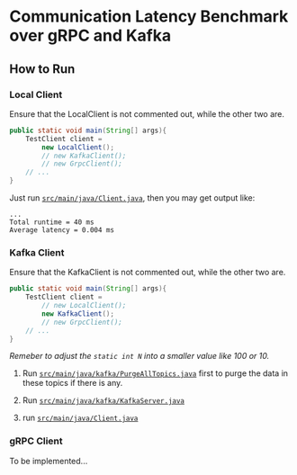 # Communication Latency Benchmark over gRPC and Kafka

## How to Run

### Local Client

Ensure that the LocalClient is not commented out, while the other two are.
```java
public static void main(String[] args){
    TestClient client =
        new LocalClient();
        // new KafkaClient();
        // new GrpcClient();
    // ...
}
```

Just run [`src/main/java/Client.java`](src/main/java/Client.java), then you may get output like:

```text
...
Total runtime = 40 ms
Average latency = 0.004 ms
```

### Kafka Client

Ensure that the KafkaClient is not commented out, while the other two are.
```java
public static void main(String[] args){
    TestClient client =
        // new LocalClient();
        new KafkaClient();
        // new GrpcClient();
    // ...
}
```

_Remeber to adjust the `static int N` into a smaller value like 100 or 10._

1. Run [`src/main/java/kafka/PurgeAllTopics.java`](src/main/java/kafka/PurgeAllTopics.java) first to purge the data in these 
topics if there is any.
   
2. Run [`src/main/java/kafka/KafkaServer.java`](src/main/java/kafka/KafkaServer.java)

3. run [`src/main/java/Client.java`](src/main/java/Client.java)

### gRPC Client

To be implemented...

